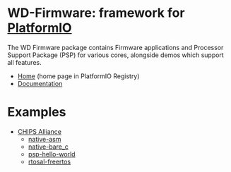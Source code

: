
# WD-Firmware: framework for [PlatformIO](https://platformio.org)

The WD Firmware package contains Firmware applications and Processor Support Package (PSP) for various cores, alongside demos which support all features.

* [Home](https://platformio.org/frameworks/wd-riscv-sdk) (home page in PlatformIO Registry)
* [Documentation](https://docs.platformio.org/page/frameworks/wd-riscv-sdk.html)

# Examples

- [CHIPS Alliance](https://github.com/platformio/platform-chipsalliance)
  * [native-asm](https://github.com/platformio/platform-chipsalliance/tree/master/examples/native-asm)
  * [native-bare_c](https://github.com/platformio/platform-chipsalliance/tree/master/examples/native-bare_c)
  * [psp-hello-world](https://github.com/platformio/platform-chipsalliance/tree/master/examples/psp-hello-world)
  * [rtosal-freertos](https://github.com/platformio/platform-chipsalliance/tree/master/examples/rtosal-freertos)

